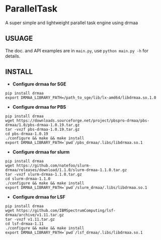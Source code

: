 # ParallelTask
A super simple and lightweight parallel task engine using drmaa

## USUAGE
The doc. and API examples are in `main.py`, use `python main.py -h` for details.

## INSTALL

* **Configure drmaa for SGE**
```
pip install drmaa
export DRMAA_LIBRARY_PATH=/path_to_sge/lib/lx-amd64/libdrmaa.so.1.0
```

* **Configure drmaa for PBS**
<!--https://hub.docker.com/r/agaveapi/torque -->
```
pip install drmaa
wget https://downloads.sourceforge.net/project/pbspro-drmaa/pbs-drmaa/1.0/pbs-drmaa-1.0.19.tar.gz
tar -vxzf pbs-drmaa-1.0.19.tar.gz
cd pbs-drmaa-1.0.19
./configure && make && make install
export DRMAA_LIBRARY_PATH=`pwd`/pbs_drmaa/.libs/libdrmaa.so.1
```

* **Configure drmaa for slurm**  
<!-- https://hub.docker.com/r/ohsucompbio/slurm -->
```
pip install drmaa
wget https://github.com/natefoo/slurm-drmaa/releases/download/1.1.0/slurm-drmaa-1.1.0.tar.gz
tar -vxzf slurm-drmaa-1.1.0.tar.gz
cd slurm-drmaa-1.1.0
./configure && make && make install
export DRMAA_LIBRARY_PATH=`pwd`/slurm_drmaa/.libs/libdrmaa.so.1
```

* **Configure drmaa for LSF**
```
pip install drmaa
wget https://github.com/IBMSpectrumComputing/lsf-drmaa/archive/v1.11.tar.gz
tar -vxzf v1.11.tar.gz
cd lsf-drmaa-1.11
./configure && make && make install
export DRMAA_LIBRARY_PATH=`pwd`/lsf_drmaa/.libs/libdrmaa.so.1
```